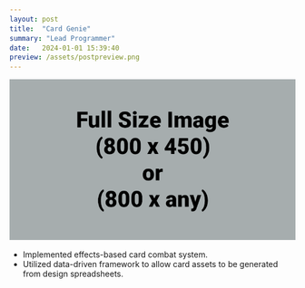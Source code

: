 ```yaml
---
layout: post
title:  "Card Genie"
summary: "Lead Programmer"
date:   2024-01-01 15:39:40
preview: /assets/postpreview.png
---
```


![Picture 1](/assets/fullsize.png)

* Implemented effects-based card combat system. 
* Utilized data-driven framework to allow card assets to be generated from design spreadsheets. 

